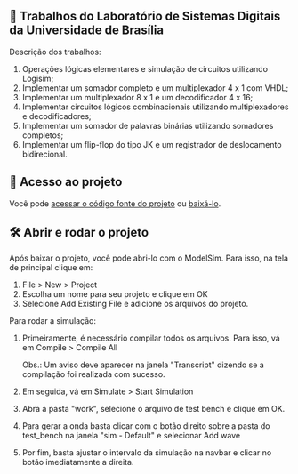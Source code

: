 ## 📝 Trabalhos do Laboratório de Sistemas Digitais da Universidade de Brasília

<p>Descrição dos trabalhos:</p>

1. Operações lógicas elementares e simulação de circuitos utilizando Logisim;
2. Implementar um somador completo e um multiplexador 4 x 1 com VHDL;
3. Implementar um multiplexador 8 x 1 e um decodificador 4 x 16;
4. Implementar circuitos lógicos combinacionais utilizando multiplexadores e decodificadores;
5. Implementar um somador de palavras binárias utilizando somadores completos;
6. Implementar um flip-flop do tipo JK e um registrador de deslocamento bidirecional.
   
## 📁 Acesso ao projeto

Você pode [acessar o código fonte do projeto](https://github.com/ccarlaa/Lab-SD-UnB) ou [baixá-lo](https://github.com/ccarlaa/mywallet-front/archive/refs/heads/main.zip).

## 🛠️ Abrir e rodar o projeto

Após baixar o projeto, você pode abri-lo com o ModelSim. Para isso, na tela de principal clique em:

1. File > New > Project
2. Escolha um nome para seu projeto e clique em OK
3. Selecione Add Existing File e adicione os arquivos do projeto.

Para rodar a simulação:

1. Primeiramente, é necessário compilar todos os arquivos. Para isso, vá em Compile > Compile All
   
   Obs.: Um aviso deve aparecer na janela "Transcript" dizendo se a compilação foi realizada com sucesso.
3. Em seguida, vá em Simulate > Start Simulation
4. Abra a pasta "work", selecione o arquivo de test bench e clique em OK.
5. Para gerar a onda basta clicar com o botão direito sobre a pasta do test_bench na janela "sim - Default" e selecionar Add wave
6. Por fim, basta ajustar o intervalo da simulação na navbar e clicar no botão imediatamente a direita.

